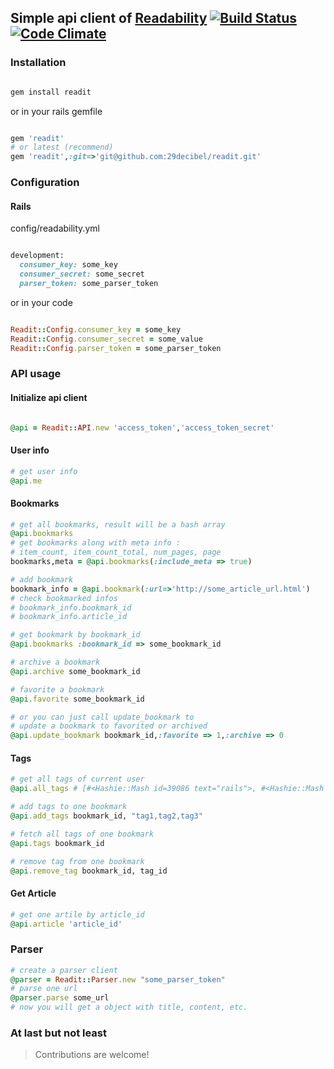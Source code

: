 ## Simple api client of [Readability](http://readability.com) [![Build Status](https://travis-ci.org/29decibel/readit.png)](https://travis-ci.org/29decibel/readit)  [![Code Climate](https://codeclimate.com/badge.png)](https://codeclimate.com/github/29decibel/readit)

### Installation
```ruby

gem install readit
```
or in your rails gemfile

``` ruby

gem 'readit'
# or latest (recommend)
gem 'readit',:git=>'git@github.com:29decibel/readit.git'
```

### Configuration
#### Rails
config/readability.yml

``` ruby

development:
  consumer_key: some_key
  consumer_secret: some_secret
  parser_token: some_parser_token
```

or in your code

``` ruby

Readit::Config.consumer_key = some_key
Readit::Config.consumer_secret = some_value
Readit::Config.parser_token = some_parser_token
```

### API usage

#### Initialize api client
``` ruby

@api = Readit::API.new 'access_token','access_token_secret'
```

#### User info
```ruby
# get user info
@api.me
```

#### Bookmarks
```ruby
# get all bookmarks, result will be a hash array
@api.bookmarks
# get bookmarks along with meta info :
# item_count, item_count_total, num_pages, page
bookmarks,meta = @api.bookmarks(:include_meta => true)

# add bookmark
bookmark_info = @api.bookmark(:url=>'http://some_article_url.html')
# check bookmarked infos
# bookmark_info.bookmark_id
# bookmark_info.article_id

# get bookmark by bookmark_id
@api.bookmarks :bookmark_id => some_bookmark_id

# archive a bookmark
@api.archive some_bookmark_id

# favorite a bookmark
@api.favorite some_bookmark_id

# or you can just call update_bookmark to
# update a bookmark to favorited or archived
@api.update_bookmark bookmark_id,:favorite => 1,:archive => 0
```

#### Tags
```ruby
# get all tags of current user
@api.all_tags # [#<Hashie::Mash id=39086 text="rails">, #<Hashie::Mash id=39085 text="ruby">, #<Hashie::Mash id=39087 text="tag3">]

# add tags to one bookmark
@api.add_tags bookmark_id, "tag1,tag2,tag3"

# fetch all tags of one bookmark
@api.tags bookmark_id

# remove tag from one bookmark
@api.remove_tag bookmark_id, tag_id
```

#### Get Article
```ruby
# get one artile by article_id
@api.article 'article_id'

```

### Parser
```ruby
# create a parser client
@parser = Readit::Parser.new "some_parser_token"
# parse one url
@parser.parse some_url
# now you will get a object with title, content, etc.
```

### At last but not least
>Contributions are welcome!


